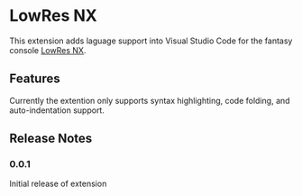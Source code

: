 # LowRes NX

This extension adds laguage support into Visual Studio Code for the fantasy console [LowRes NX](https://lowresnx.inutilis.com/).

## Features

Currently the extention only supports syntax highlighting, code folding, and auto-indentation support.

## Release Notes

### 0.0.1

Initial release of extension
